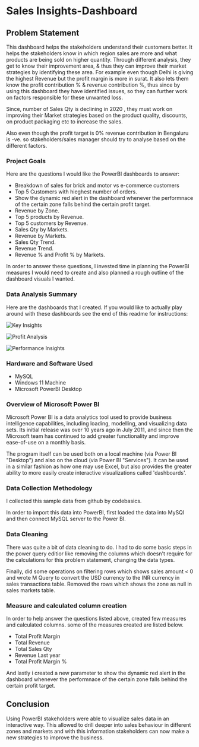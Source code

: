 

# Sales Insights-Dashboard

## Problem Statement

This dashboard helps the stakeholders understand their customers better. It helps the stakeholders know in which region sales are more and what products are being sold on higher quantity. Through different analysis, they get to know their improvement area, & thus they can improve their market strategies by identifying these area. For example even though Delhi is giving the highest Revenue but the profit margin is more in surat. It also lets them know the profit contribution % & revenue contribution %, thus since by using this dashboard they have identified issues, so they can further work on factors responsible for these unwanted loss.

Since, number of Sales Qty is declining in 2020 , they must work on improving their Market strategies based on the product quality, discounts, on product packaging etc to increase the sales. 

Also even though the profit target is 0% revenue contribution in Bengaluru is -ve. so stakeholders/sales manager should try to analyse based on the different factors.

### Project Goals
Here are the questions I would like the PowerBI dashboards to answer:

- Breakdown of sales for brick and motor vs e-commerce customers 
- Top 5 Customers with hieghest number of orders.
- Show the dynamic red alert in the dashboard whenever the performnace of the certain zone falls behind the certain profit target.
 - Revenue by Zone.
- Top 5 products by Revenue.
- Top 5 customers by Revenue.
- Sales Qty by Markets.
- Revenue by Markets.
- Sales Qty Trend.
- Revenue Trend.
- Revenue % and Profit % by Markets.

In order to answer these questions, I invested time in planning the PowerBI measures I would need to create and also planned a rough outline of the dashboard visuals I wanted.
### Data Analysis Summary
Here are the dashboards that I created. If you would like to actually play around with these dashboards see the end of this readme for instructions: 

![Key Insights](https://github.com/PAV9/Power-BI-projects/assets/50490983/18abebd9-fe27-4f68-9f0c-a87b2b345459)

![Profit Analysis](https://github.com/PAV9/Power-BI-projects/assets/50490983/4db5937e-9463-4e0b-a4d8-a3752f9530f3)

![Performance Insights](https://github.com/PAV9/Power-BI-projects/assets/50490983/c860738f-ab9a-465f-bf47-73ae0720e7d7)

### Hardware and Software Used

- MySQL
- Windows 11 Machine
- Microsoft PowerBI Desktop 

### Overview of Microsoft Power BI
Microsoft Power BI is a data analytics tool used to provide business intelligence capabilities, including loading, modelling, and visualizing data sets. Its initial release was over 10 years ago in July 2011, and since then the Microsoft team has continued to add greater functionality and improve ease-of-use on a monthly basis.

The program itself can be used both on a local machine (via Power BI "Desktop") and also on the cloud (via Power BI "Services"). It can be used in a similar fashion as how one may use Excel, but also provides the greater ability to more easily create interactive visualizations called 'dashboards'.


### Data Collection Methodology
I collected this sample data from github by codebasics. 

In order to import this data into PowerBI, first loaded the data into MySQl and then connect MySQL server to the Power BI.

### Data Cleaning
There was quite a bit of data cleaning to do. I had to do some basic steps in the power query editior like removing the columns which doesn't require for the calculations for this problem statement, changing the data types.

Finally, did some operations on filtering rows which shows sales amount < 0 and wrote M Query to convert the USD currency to the INR currency in sales transactions table. Removed the rows which shows the zone as null in sales markets table. 

### Measure and calculated column creation
In order to help answer the questions listed above, created few measures and calculated columns. some of the measures created are listed below.

- Total Profit Margin
- Total Revenue
- Total Sales Qty
- Revenue Last year
- Total Profit Margin %

And lastly i created a new parameter to show the dynamic red alert in the dashboard whenever the performnace of the certain zone falls behind the certain profit target.


## Conclusion
Using PowerBI stakeholders were able to visualize sales data in an interactive way. This allowed to drill deeper into sales behaviour in different zones and markets and with this information stakeholders can now make a new strategies to improve the business.

 


